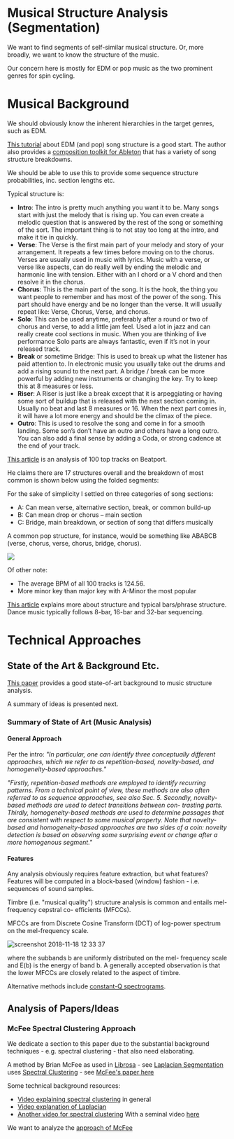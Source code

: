 # Musical Structure Analysis (Segmentation)

We want to find segments of self-similar musical structure. Or, more broadly, we want to know the structure of the music.

Our concern here is mostly for EDM or pop music as the two prominent genres for spin cycling.

# Musical Background

We should obviously know the inherent hierarchies in the target genres, such as EDM.

[This tutorial](https://subaqueousmusic.com/dubstep-and-electronic-music-song-structure/) about EDM (and pop) song structure is a good start.
The author also provides a [composition toolkit for Ableton](https://subaqueousmusic.com/quick-and-easy-composition-tricks/) that has a variety of song structure breakdowns.

We should be able to use this to provide some sequence structure probabilities, inc. section lengths etc.

Typical structure is:

- **Intro**: The intro is pretty much anything you want it to be. Many songs start with just the melody that is rising up. You can even create a melodic question that is answered by the rest of the song or something of the sort. The important thing is to not stay too long at the intro, and make it tie in quickly.
- **Verse**: The Verse is the first main part of your melody and story of your arrangement. It repeats a few times before moving on to the chorus. Verses are usually used in music with lyrics. Music with a verse, or verse like aspects, can do really well by ending the melodic and harmonic line with tension. Either with an I chord or a V chord and then resolve it in the chorus.
- **Chorus**: This is the main part of the song. It is the hook, the thing you want people to remember and has most of the power of the song. This part should have energy and be no longer than the verse. It will usually repeat like: Verse, Chorus, Verse, and chorus.
- **Solo**: This can be used anytime, preferably after a round or two of chorus and verse, to add a little jam feel. Used a lot in jazz and can really create cool sections in music. When you are thinking of live performance Solo parts are always fantastic, even if it’s not in your released track.
- **Break** or sometime Bridge: This is used to break up what the listener has paid attention to. In electronic music you usually take out the drums and add a rising sound to the next part. A bridge / break can be more powerful by adding new instruments or changing the key. Try to keep this at 8 measures or less.
- **Riser**: A Riser is just like a break except that it is arpeggiating or having some sort of buildup that is released with the next section coming in. Usually no beat and last 8 measures or 16. When the next part comes in, it will have a lot more energy and should be the climax of the piece.
- **Outro**: This is used to resolve the song and come in for a smooth landing. Some son’s don’t have an outro and others have a long outro. You can also add a final sense by adding a Coda, or strong cadence at the end of your track.

[This article](https://www.edmprod.com/beatport-analysis/) is an analysis of 100 top tracks on Beatport.

He claims there are 17 structures overall and the breakdown of most common is shown below using the folded segments:

For the sake of simplicity I settled on three categories of song sections:

- A: Can mean verse, alternative section, break, or common build-up
- B: Can mean drop or chorus – main section
- C: Bridge, main breakdown, or section of song that differs musically

A common pop structure, for instance, would be something like ABABCB (verse, chorus, verse, chorus, bridge, chorus).

![](https://ysb9sqrtp8-flywheel.netdna-ssl.com/wp-content/uploads/2015/07/8structures-e1438142959121.png)

Of other note:

- The average BPM of all 100 tracks is 124.56.
- More minor key than major key with A-Minor the most popular

[This article](https://www.soundontime.com/song-structure/) explains more about structure and typical bars/phrase structure.
Dance music typically follows 8-bar, 16-bar and 32-bar sequencing.

# Technical Approaches

## State of the Art & Background Etc.

[This paper](docs/structure_sofart.pdf) provides a good state-of-art background to music structure analysis.

A summary of ideas is presented next.

### Summary of State of Art (Music Analysis)

#### General Approach

Per the intro: _"In particular, one can identify three conceptually different approaches, which we refer to as repetition-based, novelty-based, and homogeneity-based approaches."_

_"Firstly, repetition-based methods are employed to identify recurring patterns. From a technical point of view, these methods are also often referred to as sequence approaches, see also Sec. 5. Secondly, novelty- based methods are used to detect transitions between con- trasting parts. Thirdly, homogeneity-based methods are used to determine passages that are consistent with respect to some musical property. Note that novelty-based and homogeneity-based approaches are two sides of a coin: novelty detection is based on observing some surprising event or change after a more homogenous segment."_

#### Features

Any analysis obviously requires feature extraction, but what features?
Features will be computed in a block-based (window) fashion - i.e. sequences of sound samples.

Timbre (i.e. "musical quality") structure analysis is common and entails mel-frequency cepstral co- efficients (MFCCs).

MFCCs are from Discrete Cosine Transform (DCT) of log-power spectrum on the mel-frequency scale.

![screenshot 2018-11-18 12 33 37](https://user-images.githubusercontent.com/28526/48677755-5f053580-eb2e-11e8-86ac-75491e6caf74.png)

where the subbands b are uniformly distributed on the mel- frequency scale and E(b) is the energy of band b. A generally accepted observation is that the lower MFCCs are closely related to the aspect of timbre.

Alternative methods include [constant-Q spectrograms](docs/constant-Q.pdf).







## Analysis of Papers/Ideas

### McFee Spectral Clustering Approach

We dedicate a section to this paper due to the substantial background techniques - e.g. spectral clustering - that also need elaborating.

A method by Brian McFee as used in [Librosa](http://librosa.github.io/librosa/) - see [Laplacian Segmentation](http://librosa.github.io/librosa/auto_examples/plot_segmentation.html#sphx-glr-auto-examples-plot-segmentation-py)
uses [Spectral Clustering]() - see [McFee's paper here](/docs/ismir2014_spectral_segmentation.pdf)

Some technical background resources:

- [Video explaining spectral clustering](https://www.youtube.com/watch?v=P-LEH-AFovE) in general
- [Video explanation of Laplacian](https://www.youtube.com/watch?v=zkgm0i77jQ8)
- [Another video for spectral clustering](https://www.youtube.com/watch?v=jgsJZYGeAz4)
With a seminal video [here](https://www.youtube.com/watch?v=9BqbktGo2Vs&index=10&list=PLdk2fd27CQzT7opzoGHvqDuDbltozWn7O)

We want to analyze the [approach of McFee](/docs/ismir2014_spectral_segmentation.pdf)

